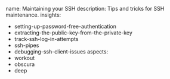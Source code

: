 name: Maintaining your SSH
description: Tips and tricks for SSH maintenance.
insights:
  - setting-up-password-free-authentication
  - extracting-the-public-key-from-the-private-key
  - track-ssh-log-in-attempts
  - ssh-pipes
  - debugging-ssh-client-issues
aspects:
  - workout
  - obscura
  - deep
 
